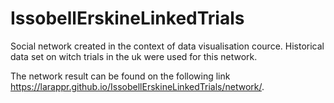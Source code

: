 # IssobellErskineLinkedTrials

Social network created in the context of data visualisation cource. Historical data set on witch trials in the uk were used for this network.

The network result can be found on the following link https://larappr.github.io/IssobellErskineLinkedTrials/network/.
